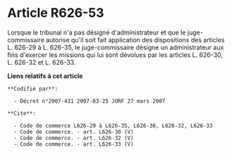 # Article R626-53

Lorsque le tribunal n'a pas désigné d'administrateur et que le juge-commissaire autorise qu'il soit fait application des
dispositions des articles L. 626-29 à L. 626-35, le juge-commissaire désigne un administrateur aux fins d'exercer les
missions qui lui sont dévolues par les articles L. 626-30, L. 626-32 et L. 626-33.

**Liens relatifs à cet article**

	**Codifié par**:

	  - Décret n°2007-431 2007-03-25 JORF 27 mars 2007

	**Cite**:

	  - Code de commerce L626-29 à L626-35, L626-30, L626-32, L626-33
	  - Code de commerce. - art. L626-30 (V)
	  - Code de commerce. - art. L626-32 (V)
	  - Code de commerce. - art. L626-33 (V)

